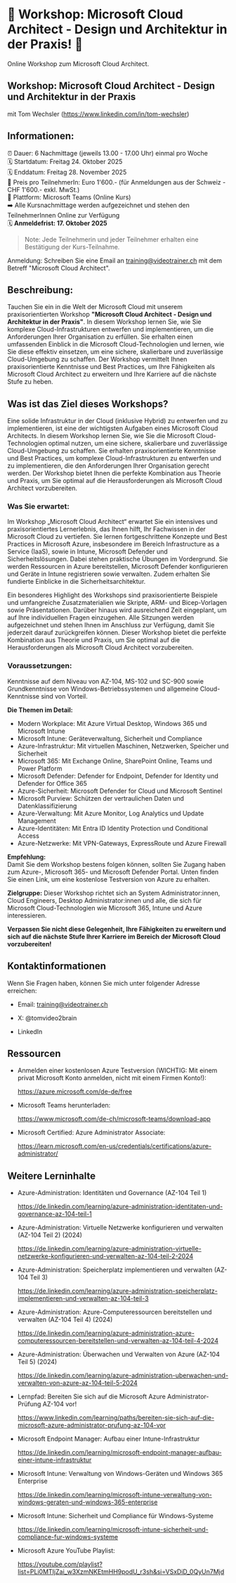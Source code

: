 # 📢 Workshop: Microsoft Cloud Architect - Design und Architektur in der Praxis! 📢
Online Workshop zum Microsoft Cloud Architect.

## Workshop: Microsoft Cloud Architect - Design und Architektur in der Praxis
mit Tom Wechsler (https://www.linkedin.com/in/tom-wechsler)

## Informationen:
⏰ Dauer: 6 Nachmittage (jeweils 13.00 - 17.00 Uhr) einmal pro Woche  
🗓️ Startdatum: Freitag 24. Oktober 2025  
🗓️ Enddatum: Freitag 28. November 2025  
💸 Preis pro TeilnehmerIn: Euro 1'600.- (für Anmeldungen aus der Schweiz - CHF 1'600.- exkl. MwSt.)  
📍 Plattform: Microsoft Teams (Online Kurs)  
➡️ Alle Kursnachmittage werden aufgezeichnet und stehen den TeilnehmerInnen Online zur Verfügung  
🗓️ **Anmeldefrist: 17. Oktober 2025**  

> Note: Jede Teilnehmerin und jeder Teilnehmer erhalten eine Bestätigung der Kurs-Teilnahme.

Anmeldung: Schreiben Sie eine Email an training@videotrainer.ch mit dem Betreff "Microsoft Cloud Architect".  

## Beschreibung:

Tauchen Sie ein in die Welt der Microsoft Cloud mit unserem praxisorientierten Workshop **"Microsoft Cloud Architect - Design und Architektur in der Praxis"**. In diesem Workshop lernen Sie, wie Sie komplexe Cloud-Infrastrukturen entwerfen und implementieren, um die Anforderungen Ihrer Organisation zu erfüllen. Sie erhalten einen umfassenden Einblick in die Microsoft Cloud-Technologien und lernen, wie Sie diese effektiv einsetzen, um eine sichere, skalierbare und zuverlässige Cloud-Umgebung zu schaffen. Der Workshop vermittelt Ihnen praxisorientierte Kenntnisse und Best Practices, um Ihre Fähigkeiten als Microsoft Cloud Architect zu erweitern und Ihre Karriere auf die nächste Stufe zu heben.

## Was ist das Ziel dieses Workshops?
Eine solide Infrastruktur in der Cloud (inklusive Hybrid) zu entwerfen und zu implementieren, ist eine der wichtigsten Aufgaben eines Microsoft Cloud Architects. In diesem Workshop lernen Sie, wie Sie die Microsoft Cloud-Technologien optimal nutzen, um eine sichere, skalierbare und zuverlässige Cloud-Umgebung zu schaffen. Sie erhalten praxisorientierte Kenntnisse und Best Practices, um komplexe Cloud-Infrastrukturen zu entwerfen und zu implementieren, die den Anforderungen Ihrer Organisation gerecht werden. Der Workshop bietet Ihnen die perfekte Kombination aus Theorie und Praxis, um Sie optimal auf die Herausforderungen als Microsoft Cloud Architect vorzubereiten.

### Was Sie erwartet:

Im Workshop „Microsoft Cloud Architect“ erwartet Sie ein intensives und praxisorientiertes Lernerlebnis, das Ihnen hilft, Ihr Fachwissen in der Microsoft Cloud zu vertiefen. Sie lernen fortgeschrittene Konzepte und Best Practices in Microsoft Azure, insbesondere im Bereich Infrastructure as a Service (IaaS), sowie in Intune, Microsoft Defender und Sicherheitslösungen. Dabei stehen praktische Übungen im Vordergrund. Sie werden Ressourcen in Azure bereitstellen, Microsoft Defender konfigurieren und Geräte in Intune registrieren sowie verwalten. Zudem erhalten Sie fundierte Einblicke in die Sicherheitsarchitektur.

Ein besonderes Highlight des Workshops sind praxisorientierte Beispiele und umfangreiche Zusatzmaterialien wie Skripte, ARM- und Bicep-Vorlagen sowie Präsentationen. Darüber hinaus wird ausreichend Zeit eingeplant, um auf Ihre individuellen Fragen einzugehen. Alle Sitzungen werden aufgezeichnet und stehen Ihnen im Anschluss zur Verfügung, damit Sie jederzeit darauf zurückgreifen können. Dieser Workshop bietet die perfekte Kombination aus Theorie und Praxis, um Sie optimal auf die Herausforderungen als Microsoft Cloud Architect vorzubereiten.

### Voraussetzungen:
Kenntnisse auf dem Niveau von AZ-104, MS-102 und SC-900 sowie Grundkenntnisse von Windows-Betriebssystemen und allgemeine Cloud-Kenntnisse sind von Vorteil.

**Die Themen im Detail:**  
- Modern Workplace: Mit Azure Virtual Desktop, Windows 365 und Microsoft Intune
- Microsoft Intune: Geräteverwaltung, Sicherheit und Compliance
- Azure-Infrastruktur: Mit virtuellen Maschinen, Netzwerken, Speicher und Sicherheit
- Microsoft 365: Mit Exchange Online, SharePoint Online, Teams und Power Platform
- Microsoft Defender: Defender for Endpoint, Defender for Identity und Defender for Office 365
- Azure-Sicherheit: Microsoft Defender for Cloud und Microsoft Sentinel
- Microsoft Purview: Schützen der vertraulichen Daten und Datenklassifizierung
- Azure-Verwaltung: Mit Azure Monitor, Log Analytics und Update Management
- Azure-Identitäten: Mit Entra ID Identity Protection und Conditional Access
- Azure-Netzwerke: Mit VPN-Gateways, ExpressRoute und Azure Firewall

**Empfehlung:**  
Damit Sie dem Workshop bestens folgen können, sollten Sie Zugang haben zum Azure-, Microsoft 365- und Microsoft Defender Portal. Unten finden Sie einen Link, um eine kostenlose Testversion von Azure zu erhalten.

**Zielgruppe:**
Dieser Workshop richtet sich an System Administrator:innen, Cloud Engineers, Desktop Administrator:innen und alle, die sich für Microsoft Cloud-Technologien wie Microsoft 365, Intune und Azure interessieren.

**Verpassen Sie nicht diese Gelegenheit, Ihre Fähigkeiten zu erweitern und sich auf die nächste Stufe Ihrer Karriere im Bereich der Microsoft Cloud vorzubereiten!**  

## Kontaktinformationen
Wenn Sie Fragen haben, können Sie mich unter folgender Adresse erreichen:

- Email: training@videotrainer.ch

- X: @tomvideo2brain

- LinkedIn

## Ressourcen
- Anmelden einer kostenlosen Azure Testversion (WICHTIG: Mit einem privat Microsoft Konto anmelden, nicht mit einem Firmen Konto!):

  https://azure.microsoft.com/de-de/free

- Microsoft Teams herunterladen:

  https://www.microsoft.com/de-ch/microsoft-teams/download-app

- Microsoft Certified: Azure Administrator Associate:  

  https://learn.microsoft.com/en-us/credentials/certifications/azure-administrator/

## Weitere Lerninhalte
- Azure-Administration: Identitäten und Governance (AZ-104 Teil 1)

  https://de.linkedin.com/learning/azure-administration-identitaten-und-governance-az-104-teil-1

- Azure-Administration: Virtuelle Netzwerke konfigurieren und verwalten (AZ-104 Teil 2) (2024)

  https://de.linkedin.com/learning/azure-administration-virtuelle-netzwerke-konfigurieren-und-verwalten-az-104-teil-2-2024

- Azure-Administration: Speicherplatz implementieren und verwalten (AZ-104 Teil 3)

  https://de.linkedin.com/learning/azure-administration-speicherplatz-implementieren-und-verwalten-az-104-teil-3

- Azure-Administration: Azure-Computeressourcen bereitstellen und verwalten (AZ-104 Teil 4) (2024)

  https://de.linkedin.com/learning/azure-administration-azure-computeressourcen-bereitstellen-und-verwalten-az-104-teil-4-2024

- Azure-Administration: Überwachen und Verwalten von Azure (AZ-104 Teil 5) (2024)

  https://de.linkedin.com/learning/azure-administration-uberwachen-und-verwalten-von-azure-az-104-teil-5-2024

- Lernpfad: Bereiten Sie sich auf die Microsoft Azure Administrator-Prüfung AZ-104 vor!

  https://www.linkedin.com/learning/paths/bereiten-sie-sich-auf-die-microsoft-azure-administrator-prufung-az-104-vor

- Microsoft Endpoint Manager: Aufbau einer Intune-Infrastruktur

  https://de.linkedin.com/learning/microsoft-endpoint-manager-aufbau-einer-intune-infrastruktur

- Microsoft Intune: Verwaltung von Windows-Geräten und Windows 365 Enterprise

  https://de.linkedin.com/learning/microsoft-intune-verwaltung-von-windows-geraten-und-windows-365-enterprise

- Microsoft Intune: Sicherheit und Compliance für Windows-Systeme

  https://de.linkedin.com/learning/microsoft-intune-sicherheit-und-compliance-fur-windows-systeme

- Microsoft Azure YouTube Playlist:
  
  https://youtube.com/playlist?list=PLi0MTIjZai_w3XzmNKEtmHH9podU_r3sh&si=VSxDiD_0QyUn7Mjd
